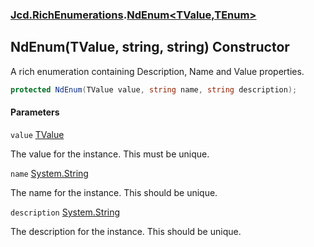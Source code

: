 ### [Jcd.RichEnumerations](Jcd.RichEnumerations.md 'Jcd.RichEnumerations').[NdEnum&lt;TValue,TEnum&gt;](Jcd.RichEnumerations.NdEnum_TValue,TEnum_.md 'Jcd.RichEnumerations.NdEnum<TValue,TEnum>')

## NdEnum(TValue, string, string) Constructor

A rich enumeration containing Description, Name and Value properties.

```csharp
protected NdEnum(TValue value, string name, string description);
```
#### Parameters

<a name='Jcd.RichEnumerations.NdEnum_TValue,TEnum_.NdEnum(TValue,string,string).value'></a>

`value` [TValue](Jcd.RichEnumerations.NdEnum_TValue,TEnum_.md#Jcd.RichEnumerations.NdEnum_TValue,TEnum_.TValue 'Jcd.RichEnumerations.NdEnum<TValue,TEnum>.TValue')

The value for the instance. This must be unique.

<a name='Jcd.RichEnumerations.NdEnum_TValue,TEnum_.NdEnum(TValue,string,string).name'></a>

`name` [System.String](https://docs.microsoft.com/en-us/dotnet/api/System.String 'System.String')

The name for the instance. This should be unique.

<a name='Jcd.RichEnumerations.NdEnum_TValue,TEnum_.NdEnum(TValue,string,string).description'></a>

`description` [System.String](https://docs.microsoft.com/en-us/dotnet/api/System.String 'System.String')

The description for the instance. This should be unique.